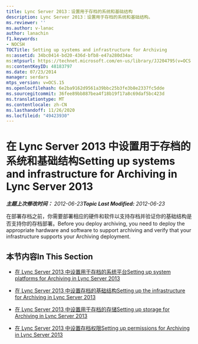 ```yaml
---
title: Lync Server 2013：设置用于存档的系统和基础结构
description: Lync Server 2013：设置用于存档的系统和基础结构。
ms.reviewer: ''
ms.author: v-lanac
author: lanachin
f1.keywords:
- NOCSH
TOCTitle: Setting up systems and infrastructure for Archiving
ms:assetid: 34bc0414-bd20-436d-bfb8-e47a280d34ac
ms:mtpsurl: https://technet.microsoft.com/en-us/library/JJ204795(v=OCS.15)
ms:contentKeyID: 48183797
ms.date: 07/23/2014
manager: serdars
mtps_version: v=OCS.15
ms.openlocfilehash: 6e2ba9162d9561a39bbc25b3fe3b8e2337fc5dde
ms.sourcegitcommit: 36fee89bb887bea4f18b19f17a8c69daf5bc423d
ms.translationtype: MT
ms.contentlocale: zh-CN
ms.lasthandoff: 11/26/2020
ms.locfileid: "49423930"
---
```

# <a name="setting-up-systems-and-infrastructure-for-archiving-in-lync-server-2013"></a><span data-ttu-id="9a9f6-103">在 Lync Server 2013 中设置用于存档的系统和基础结构</span><span class="sxs-lookup"><span data-stu-id="9a9f6-103">Setting up systems and infrastructure for Archiving in Lync Server 2013</span></span>

<div data-xmlns="http://www.w3.org/1999/xhtml">

<div class="topic" data-xmlns="http://www.w3.org/1999/xhtml" data-msxsl="urn:schemas-microsoft-com:xslt" data-cs="https://msdn.microsoft.com/">

<div data-asp="https://msdn2.microsoft.com/asp">



</div>

<div id="mainSection">

<div id="mainBody"><span data-ttu-id="9a9f6-104">

<span> </span></span><span class="sxs-lookup"><span data-stu-id="9a9f6-104">

<span> </span></span></span>

<span data-ttu-id="9a9f6-105">_**主题上次修改时间：** 2012-06-23_</span><span class="sxs-lookup"><span data-stu-id="9a9f6-105">_**Topic Last Modified:** 2012-06-23_</span></span>

<span data-ttu-id="9a9f6-106">在部署存档之前，你需要部署相应的硬件和软件以支持存档并验证你的基础结构是否支持你的存档部署。</span><span class="sxs-lookup"><span data-stu-id="9a9f6-106">Before you deploy archiving, you need to deploy the appropriate hardware and software to support archiving and verify that your infrastructure supports your Archiving deployment.</span></span>

<div>

## <a name="in-this-section"></a><span data-ttu-id="9a9f6-107">本节内容</span><span class="sxs-lookup"><span data-stu-id="9a9f6-107">In This Section</span></span>

  - [<span data-ttu-id="9a9f6-108">在 Lync Server 2013 中设置用于存档的系统平台</span><span class="sxs-lookup"><span data-stu-id="9a9f6-108">Setting up system platforms for Archiving in Lync Server 2013</span></span>](lync-server-2013-setting-up-system-platforms-for-archiving.md)

  - [<span data-ttu-id="9a9f6-109">在 Lync Server 2013 中设置存档的基础结构</span><span class="sxs-lookup"><span data-stu-id="9a9f6-109">Setting up the infrastructure for Archiving in Lync Server 2013</span></span>](lync-server-2013-setting-up-the-infrastructure-for-archiving.md)

  - [<span data-ttu-id="9a9f6-110">在 Lync Server 2013 中设置用于存档的存储</span><span class="sxs-lookup"><span data-stu-id="9a9f6-110">Setting up storage for Archiving in Lync Server 2013</span></span>](lync-server-2013-setting-up-storage-for-archiving.md)

  - [<span data-ttu-id="9a9f6-111">在 Lync Server 2013 中设置存档权限</span><span class="sxs-lookup"><span data-stu-id="9a9f6-111">Setting up permissions for Archiving in Lync Server 2013</span></span>](lync-server-2013-setting-up-permissions-for-archiving.md)

<span data-ttu-id="9a9f6-112"></div>

</div>

<span> </span>

</div>

</div>

</span><span class="sxs-lookup"><span data-stu-id="9a9f6-112"></div>

</div>

<span> </span>

</div>

</div>

</span></span></div>

